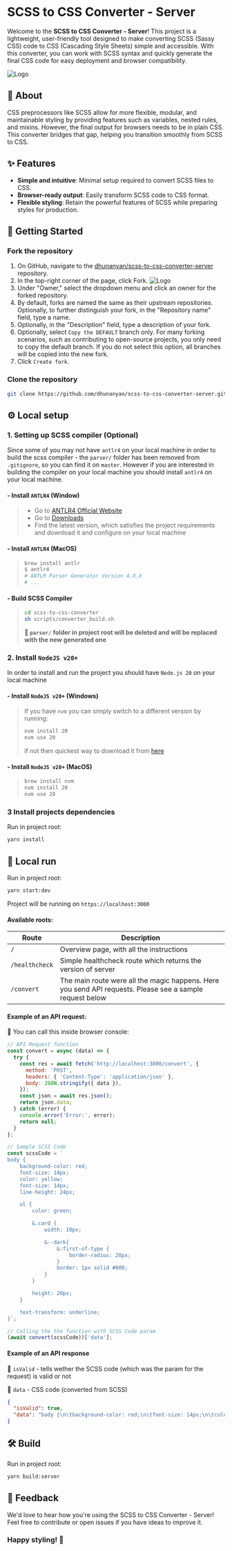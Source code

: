 # SCSS to CSS Converter - Server

Welcome to the **SCSS to CSS Converter - Server**! This project is a lightweight, user-friendly tool designed to make converting SCSS (Sassy CSS) code to CSS (Cascading Style Sheets) simple and accessible. With this converter, you can work with SCSS syntax and quickly generate the final CSS code for easy deployment and browser compatibility.

![Logo](./docs/scss-to-css-converter.png)

## 📖 About

CSS preprocessors like SCSS allow for more flexible, modular, and maintainable styling by providing features such as variables, nested rules, and mixins. However, the final output for browsers needs to be in plain CSS. This converter bridges that gap, helping you transition smoothly from SCSS to CSS.

## ✨ Features

- **Simple and intuitive**: Minimal setup required to convert SCSS files to CSS.
- **Browser-ready output**: Easily transform SCSS code to CSS format.
- **Flexible styling**: Retain the powerful features of SCSS while preparing styles for production.

## 🚀 Getting Started

### Fork the repository

1. On GitHub, navigate to the [dhunanyan/scss-to-css-converter-server](https://github.com/dhunanyan/scss-to-css-converter-server/tree/dev) repository.
2. In the top-right corner of the page, click Fork.
   ![Logo](./docs/fork.png)
3. Under "Owner," select the dropdown menu and click an owner for the forked repository.
4. By default, forks are named the same as their upstream repositories. Optionally, to further distinguish your fork, in the "Repository name" field, type a name.
5. Optionally, in the "Description" field, type a description of your fork.
6. Optionally, select `Copy the DEFAULT` branch only.
   For many forking scenarios, such as contributing to open-source projects, you only need to copy the default branch. If you do not select this option, all branches will be copied into the new fork.
7. Click `Create fork`.

### Clone the repository

```bash
git clone https://github.com/dhunanyan/scss-to-css-converter-server.git
```

## ⚙️ Local setup

### 1. Setting up SCSS compiler (Optional)

Since some of you may not have `antlr4` on your local machine in order to build the scss compiler - the `parser/` folder has been removed from `.gitignore`, so you can find it on `master`.
However if you are interested in building the compiler on your local machine you should install `antlr4` on your local machine.

#### - Install `ANTLR4` (Window)

> - Go to [ANTLR4 Official Website](https://www.antlr.org)
> - Go to [Downloads](https://www.antlr.org/download.html)
> - Find the latest version, which satisfies the project requirements and download it and configure on your local machine

#### - Install `ANTLR4` (MacOS)

> ```bash
> brew install antlr
> $ antlr4
> # ANTLR Parser Generator Version 4.X.X
> # ...
> ```

#### - Build SCSS Compiler

> ```bash
> cd scss-to-css-converter
> sh scripts/converter_build.sh
> ```
>
> **🚨 `parser/` folder in project root will be deleted and will be replaced with the new generated one**

### 2. Install `NodeJS v20+`

In order to install and run the project you should have `Node.js 20` on your local machine

#### - Install `NodeJS v20+` (Windows)

> If you have `nvm` you can simply switch to a different version by running:
>
> ```bash
> nvm install 20
> nvm use 20
> ```
>
> if not then quickest way to download it from [here](https://nodejs.org/en/download/prebuilt-installer/current)

#### - Install `NodeJS v20+` (MacOS)

> ```bash
> brew install nvm
> nvm install 20
> nvm use 20
> ```

### 3 Install projects dependencies

Run in project root:

```bash
yarn install
```

## 🔨 Local run

Run in project root:

```bash
yarn start:dev
```

Project will be running on `https://localhost:3000`

#### Available roots:

| **Route**      | **Description**                                                                                          |
| -------------- | -------------------------------------------------------------------------------------------------------- |
| `/`            | Overview page, with all the instructions                                                                 |
| `/healthcheck` | Simple healthcheck route which returns the version of server                                             |
| `/convert`     | The main route were all the magic happens. Here you send API requests. Please see a sample request below |

#### Example of an API request:

🔔 You can call this inside browser console:

```js
// API Request function
const convert = async (data) => {
  try {
    const res = await fetch('http://localhost:3000/convert', {
      method: 'POST',
      headers: { 'Content-Type': 'application/json' },
      body: JSON.stringify({ data }),
    });
    const json = await res.json();
    return json.data;
  } catch (error) {
    console.error('Error:', error);
    return null;
  }
};

// Sample SCSS Code
const scssCode = `
body {
    background-color: red;
    font-size: 14px;
    color: yellow;
    font-size: 14px;
    line-height: 24px;

    ul {
        color: green;

        &.card {
            width: 10px;

            &--dark{
                &:first-of-type {
                    border-radius: 20px;
                }
                border: 1px solid #000;
            }
        }

        height: 20px;
    }

    text-transform: underline;
}`;

// Calling the the function with SCSS Code param
(await convert(scssCode))['data'];
```

#### Example of an API response

🔔 `isValid` - tells wether the SCSS code (which was the param for the request) is valid or not

🔔 `data` - CSS code (converted from SCSS)

```json
{
  "isValid": true,
  "data": "body {\n\tbackground-color: red;\n\tfont-size: 14px;\n\tcolor: yellow;\n\tfont-size: 14px;\n\tline-height: 24px;\n\ttext-transform: underline;\n}\n\nbody ul {\n\tcolor: green;\n\theight: 20px;\n}\n\nbody ul.card {\n\twidth: 10px;\n}\n\nbody ul.card--dark {\n\tborder: 1px solid #000;\n}\n\nbody ul.card--dark:first-of-type {\n\tborder-radius: 20px;\n}"
}
```

## 🛠️ Build

Run in project root:

```bash
yarn build:server
```

## 💬 Feedback

We'd love to hear how you're using the SCSS to CSS Converter - Server! Feel free to contribute or open issues if you have ideas to improve it.

### Happy styling! 🌟
